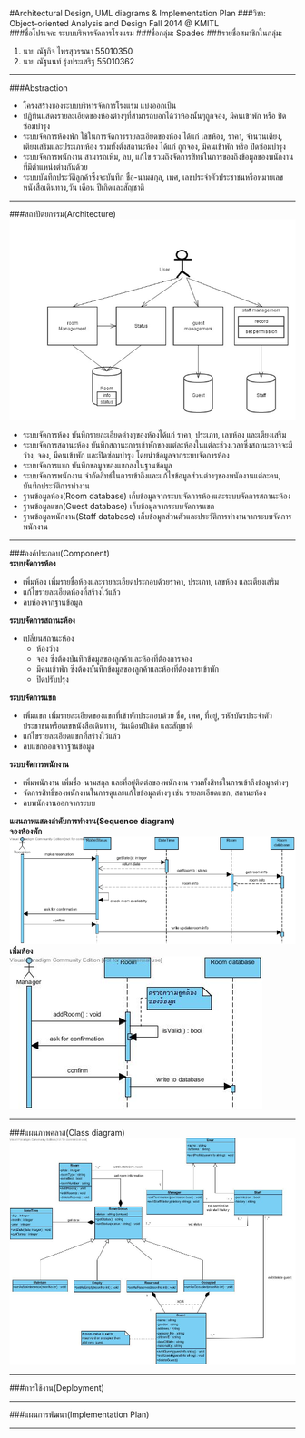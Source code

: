 #Architectural Design, UML diagrams & Implementation Plan
###วิชา: Object-oriented Analysis and Design Fall 2014 @ KMITL  
###ชื่อโปรเจค: ระบบบริหารจัดการโรงแรม
###ชื่อกลุ่ม: Spades
###รายชื่อสมาชิกในกลุ่ม:  
1. นาย ณัฐกิจ ไพรสุวรรณา 55010350  
2. นาย ณัฐนนท์ รุ่งประเสริฐ 55010362  

--------------------------
###Abstraction  
- โครงสร้างของระบบบริหารจัดการโรงแรม แบ่งออกเป็น  
- ปฏิทินแสดงรายละเอียดของห้องต่างๆที่สามารถบอกได้ว่าห้องนั้นๆถูกจอง, มีคนเข้าพัก หรือ ปิดซ่อมบำรุง  
- ระบบจัดการห้องพัก ใช้ในการจัดการรายละเอียดของห้อง ได้แก่ เลขห้อง, ราคา, จำนวนเตียง, เตียงเสริมและประเภทห้อง รวมทั้งตั้งสถานะห้อง ได้แก่ ถูกจอง, มีคนเข้าพัก หรือ ปิดซ่อมบำรุง  
- ระบบจัดการพนักงาน สามารถเพิ่ม, ลบ, แก้ไข รวมถึงจัดการสิทธ์ในการของถึงข้อมูลของพนักงานที่มีตำแหน่งต่างกันด้วย  
- ระบบบันทึกประวัติลูกค้าซึ่งจะบันทึก ชื่อ-นามสกุล, เพศ, เลขประจำตัวประชาชนหรือหมายเลขหนังสือเดินทาง,วัน เดือน ปีเกิดและสัญชาติ  

--------------------------
###สถาปัตยกรรม(Architecture)  
![Application architecture](https://github.com/CE-KMITL-OOAD-2014/hotel-management-system/blob/master/images/application-architecture.jpg)
- ระบบจัดการห้อง บันทึกรายละเอียดต่างๆของห้องได้แก่ ราคา, ประเภท, เลขห้อง และเตียงเสริม  
- ระบบจัดการสถานะห้อง บันทึกสถานะการเข้าพักของแต่ละห้องในแต่ละช่วงเวลาซึ่งสถานะอาจจะมี ว่าง, จอง, มีคนเข้าพัก และปิดซ่อมบำรุง โดยนำข้อมูลจากระบบจัดการห้อง  
- ระบบจัดการแขก บันทึกขอมูลของแขกลงในฐานข้อมูล  
- ระบบจัดการพนักงาน จำกัดสิทธ์ในการเข้าถึงและแก้ไขข้อมูลส่วนต่างๆของพนักงานแต่ละคน, บันทึกประวัติการทำงาน  
- ฐานข้อมูลห้อง(Room database) เก็บข้อมูลจากระบบจัดการห้องและระบบจัดการสถานะห้อง  
- ฐานข้อมูลแขก(Guest database) เก็บข้อมูลจากระบบจัดการแขก  
- ฐานข้อมูลพนักงาน(Staff database) เก็บข้อมูลส่วนตัวและประวัติการทำงานจากระบบจัดการพนักงาน	  

--------------------------
###องค์ประกอบ(Component)  
**ระบบจัดการห้อง**  
- เพิ่มห้อง เพิ่มรายชื่อห้องและรายละเอียดประกอบด้วยราคา, ประเภท, เลขห้อง และเตียงเสริม  
- แก้ไขรายละเอียดห้องที่สร้างไว้แล้ว  
- ลบห้องจากฐานข้อมูล  

**ระบบจัดการสถานะห้อง**  
- เปลี่ยนสถานะห้อง
   - ห้องว่าง
   - จอง ซึ่งต้องบันทึกข้อมูลของลูกค้าและห้องที่ต้องการจอง
   - มีคนเข้าพัก ซึ่งต้องบันทึกข้อมูลของลูกค้าและห้องที่ต้องการเข้าพัก
   - ปิดปรับปรุง

**ระบบจัดการแขก**  
- เพิ่มแขก เพิ่มรายละเอียดของแขกที่เข้าพักประกอบด้วย ชื่อ, เพศ, ที่อยู่, รหัสบัตรประจำตัวประชาชนหรือเลขหนังสือเดินทาง, วันเดือนปีเกิด และสัญชาติ 
- แก้ไขรายละเอียดแขกที่สร้างไว้แล้ว  
- ลบแขกออกจากฐานข้อมูล  

**ระบบจัดการพนักงาน**
- เพิ่มพนักงาน เพิ่มชื่อ-นามสกุล และที่อยู่ติดต่อของพนักงาน รวมทั้งสิทธ์ในการเข้าถึงข้อมูลต่างๆ  
- จัดการสิทธิ์ของพนักงานในการดูและแก้ไขข้อมูลต่างๆ เช่น รายละเอียดแขก, สถานะห้อง  
- ลบพนักงานออกจากระบบ  

**แผนภาพแสดงลำดับการทำงาน(Sequence diagram)**  
**จองห้องพัก**  
![Sequence diagram reservation](https://github.com/CE-KMITL-OOAD-2014/hotel-management-system/blob/master/images/sequence-diagram-reservation.jpg)
**เพิ่มห้อง**  
![Sequence diagram add room](https://github.com/CE-KMITL-OOAD-2014/hotel-management-system/blob/master/images/sequence-diagram-addroom.jpg)

--------------------------
###แผนภาพคลาส(Class diagram)
![Class diagram](https://github.com/CE-KMITL-OOAD-2014/hotel-management-system/blob/master/images/class-diagram.jpg)

--------------------------
###การใช้งาน(Deployment)  

--------------------------
###แผนการพัฒนา(Implementation Plan)

--------------------------
